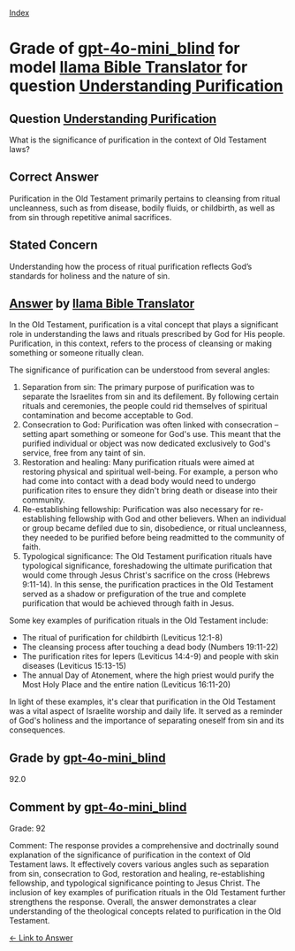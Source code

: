 
[Index](../../../../index.md)
# Grade of [gpt-4o-mini_blind](../../../grading_models/gpt-4o-mini_blind.md) for model [llama Bible Translator](../../../answering_models/llama_Bible_Translator.md) for question [Understanding Purification](../../../questions/Understanding_Purification.md)

## Question [Understanding Purification](../../../questions/Understanding_Purification.md)
What is the significance of purification in the context of Old Testament laws?

## Correct Answer
Purification in the Old Testament primarily pertains to cleansing from ritual uncleanness, such as from disease, bodily fluids, or childbirth, as well as from sin through repetitive animal sacrifices.

## Stated Concern
Understanding how the process of ritual purification reflects God’s standards for holiness and the nature of sin.

## [Answer](../Understanding_Purification.md) by [llama Bible Translator](../../../answering_models/llama_Bible_Translator.md)
In the Old Testament, purification is a vital concept that plays a significant role in understanding the laws and rituals prescribed by God for His people. Purification, in this context, refers to the process of cleansing or making something or someone ritually clean.

The significance of purification can be understood from several angles:

1. Separation from sin: The primary purpose of purification was to separate the Israelites from sin and its defilement. By following certain rituals and ceremonies, the people could rid themselves of spiritual contamination and become acceptable to God.
2. Consecration to God: Purification was often linked with consecration – setting apart something or someone for God's use. This meant that the purified individual or object was now dedicated exclusively to God's service, free from any taint of sin.
3. Restoration and healing: Many purification rituals were aimed at restoring physical and spiritual well-being. For example, a person who had come into contact with a dead body would need to undergo purification rites to ensure they didn't bring death or disease into their community.
4. Re-establishing fellowship: Purification was also necessary for re-establishing fellowship with God and other believers. When an individual or group became defiled due to sin, disobedience, or ritual uncleanness, they needed to be purified before being readmitted to the community of faith.
5. Typological significance: The Old Testament purification rituals have typological significance, foreshadowing the ultimate purification that would come through Jesus Christ's sacrifice on the cross (Hebrews 9:11-14). In this sense, the purification practices in the Old Testament served as a shadow or prefiguration of the true and complete purification that would be achieved through faith in Jesus.

Some key examples of purification rituals in the Old Testament include:

* The ritual of purification for childbirth (Leviticus 12:1-8)
* The cleansing process after touching a dead body (Numbers 19:11-22)
* The purification rites for lepers (Leviticus 14:4-9) and people with skin diseases (Leviticus 15:13-15)
* The annual Day of Atonement, where the high priest would purify the Most Holy Place and the entire nation (Leviticus 16:11-20)

In light of these examples, it's clear that purification in the Old Testament was a vital aspect of Israelite worship and daily life. It served as a reminder of God's holiness and the importance of separating oneself from sin and its consequences.

## Grade by [gpt-4o-mini_blind](../../../grading_models/gpt-4o-mini_blind.md)
92.0

## Comment by [gpt-4o-mini_blind](../../../grading_models/gpt-4o-mini_blind.md)
Grade: 92

Comment: The response provides a comprehensive and doctrinally sound explanation of the significance of purification in the context of Old Testament laws. It effectively covers various angles such as separation from sin, consecration to God, restoration and healing, re-establishing fellowship, and typological significance pointing to Jesus Christ. The inclusion of key examples of purification rituals in the Old Testament further strengthens the response. Overall, the answer demonstrates a clear understanding of the theological concepts related to purification in the Old Testament.

[&lt;- Link to Answer](../Understanding_Purification.md)
